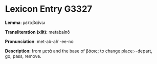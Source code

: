 # Lexicon Entry G3327

**Lemma**: μεταβαίνω

**Transliteration (xlit)**: metabaínō

**Pronunciation**: met-ab-ah'-ee-no

**Description**:
from μετά and the base of βάσις; to change place:--depart, go, pass, remove.
